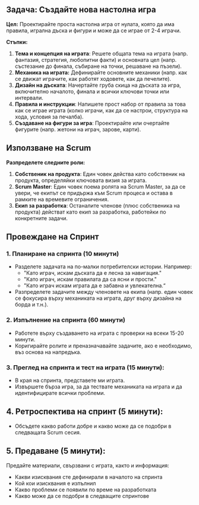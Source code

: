 
## Задача: Създайте нова настолна игра

**Цел:** Проектирайте проста настолна игра от нулата, която да има правила, игрална дъска и фигури и може да се играе от 2-4 играчи.

**Стъпки:**

1. **Тема и концепция на играта**: Решете общата тема на играта (напр. фантазия, стратегия, любопитни факти) и основната цел (напр. състезание до финала, събиране на точки, решаване на пъзели).
2. **Механика на играта:** Дефинирайте основните механики (напр. как се движат играчите, как работят ходовете, как да печелите).
3. **Дизайн на дъската**: Начертайте груба скица на дъската за игра, включително началото, финала и всички ключови точки или интервали.
4. **Правила и инструкции**: Напишете прост набор от правила за това как се играе играта (колко играчи, как да се настрои, структура на хода, условия за печалба).
5. **Създаване на фигури за игра**: Проектирайте или очертайте фигурите (напр. жетони на играч, зарове, карти).

## Използване на Scrum

**Разпределете следните роли:**

1. **Собственик на продукта**: Един човек действа като собственик на продукта, определяйки ключовата визия за играта.
2. **Scrum Master**: Един човек поема ролята на Scrum Master, за да се увери, че екипът се придържа към Scrum процеса и остава в рамките на времевите ограничения.
3. **Екип за разработка**: Останалите членове (плюс собственика на продукта) действат като екип за разработка, работейки по конкретните задачи.

## Провеждане на Спринт

### 1. Планиране на спринта (10 минути)

- Разделете задачата на по-малки потребителски истории. Например:
    - "Като играч, искам дъската да е лесна за навигация."
    - "Като играч, искам правилата да са ясни и прости."
    - "Като играч искам играта да е забавна и увлекателна.“
- Разпределете задачите между членовете на екипа (напр. един човек се фокусира върху механиката на играта, друг върху дизайна на борда и т.н.).

### 2. Изпълнение на спринта (60 минути)

- Работете върху създаването на играта с проверки на всеки 15-20 минути.
- Коригирайте ролите и преназначавайте задачите, ако е необходимо, въз основа на напредъка.

### 3. **Преглед на спринта и тест на играта (15 минути)**:

- В края на спринта, представете ми играта.
- Извършете бърза игра, за да тествате механиката на играта и да идентифицирате всички проблеми.

## 4. Ретроспектива на спринт (5 минути):

- Обсъдете какво работи добре и какво може да се подобри в следващата Scrum сесия.

## 5. Предаване (5 минути):

Предайте материали, свързвани с играта, както и информация:

- Какви изисквания сте дефинирали в началото на спринта
- Кой кои изисквания е изпълнил
- Какво проблеми се появили по време на разработката
- Какво може да се подобри в следващите спринтове
